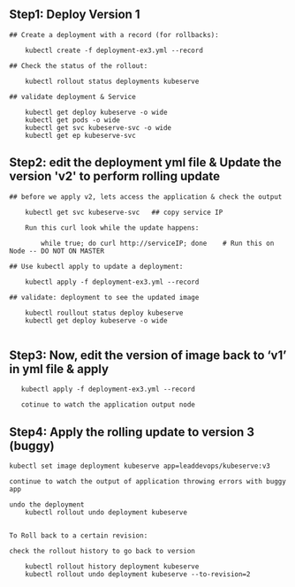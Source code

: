 ## Step1: Deploy Version 1

```
## Create a deployment with a record (for rollbacks):

	kubectl create -f deployment-ex3.yml --record

## Check the status of the rollout:

	kubectl rollout status deployments kubeserve

## validate deployment & Service 

	kubectl get deploy kubeserve -o wide 
	kubectl get pods -o wide 
	kubectl get svc kubeserve-svc -o wide 
	kubectl get ep kubeserve-svc 
```

## Step2: edit the deployment yml file & Update the version 'v2' to perform rolling update

```
## before we apply v2, lets access the application & check the output

	kubectl get svc kubeserve-svc   ## copy service IP

	Run this curl look while the update happens:

		while true; do curl http://serviceIP; done    # Run this on Node -- DO NOT ON MASTER

## Use kubectl apply to update a deployment:

	kubectl apply -f deployment-ex3.yml --record
	  
## validate: deployment to see the updated image

	kubectl roullout status deploy kubeserve
	kubectl get deploy kubeserve -o wide 
      
```

## Step3: Now, edit the version of image back to ‘v1’ in yml file & apply

```
   kubectl apply -f deployment-ex3.yml --record
   
   cotinue to watch the application output node 
```


## Step4: Apply the rolling update to version 3 (buggy)

```
kubectl set image deployment kubeserve app=leaddevops/kubeserve:v3

continue to watch the output of application throwing errors with buggy app

undo the deployment 
	kubectl rollout undo deployment kubeserve
	

To Roll back to a certain revision:	

check the rollout history to go back to version 

	kubectl rollout history deployment kubeserve
	kubectl rollout undo deployment kubeserve --to-revision=2
```
